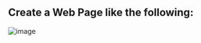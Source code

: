 ## Create a Web Page like the following: 

![image](https://github.com/nsinorov/SoftUniMainPath/assets/45227327/6b30f0d3-aa01-4275-a0ae-77ae583a665d)
